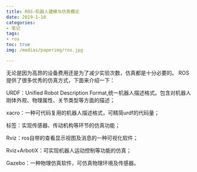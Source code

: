 ```yaml
---
title: ROS-机器人建模与仿真概论
date: 2019-1-10
categories:
- 笔记
tags:
- ros
toc: true
img: /medias/paperimg/ros.jpg

---
```

无论是因为高昂的设备费用还是为了减少实验次数，仿真都是十分必要的。<!-- more -->
ROS提供了很多优秀的仿真方式，下面来介绍一下：

URDF：Unified Robot Description Format,统一机器人描述格式。包含对机器人刚体外观、物理属性、关节类型等方面的描述；

xacro：一种可代码复用的机器人描述格式，可精简urdf的代码量；

<gazebo>标签：实现传感器、传动机构等环节的仿真功能；

Rviz：ros自带的查看显示视图及消息的一种可视化软件；

Rviz+ArbotiX：可实现机器人运动控制等功能的仿真；

Gazebo：一种物理仿真软件，可仿真物理环境及传感器。